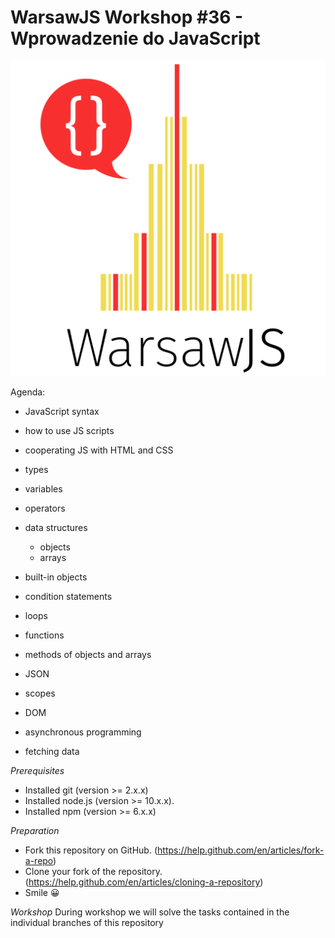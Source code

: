 # WarsawJS Workshop #36 - Wprowadzenie do JavaScript

![logo](/public/logo.svg)

Agenda:

- JavaScript syntax

- how to use JS scripts

- cooperating JS with HTML and CSS

- types

- variables

- operators

- data structures
    - objects
    - arrays

- built-in objects

- condition statements

- loops

- functions

- methods of objects and arrays

- JSON

- scopes

- DOM

- asynchronous programming

- fetching data


_Prerequisites_
  - Installed git (version >= 2.x.x)
  - Installed node.js (version >= 10.x.x).
  - Installed npm (version >= 6.x.x)

_Preparation_
  - Fork this repository on GitHub. (https://help.github.com/en/articles/fork-a-repo)
   - Clone your fork of the repository. (https://help.github.com/en/articles/cloning-a-repository)
  - Smile 😀

_Workshop_
  During workshop we will solve the tasks contained in the individual branches of this repository
